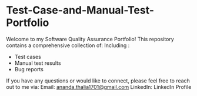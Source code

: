 # Test-Case-and-Manual-Test-Portfolio
Welcome to my Software Quality Assurance Portfolio! 
This repository contains a comprehensive collection of:
Including : 
- Test cases
- Manual test results
- Bug reports

If you have any questions or would like to connect, please feel free to reach out to me via:
Email: ananda.thalia1701@gmail.com
LinkedIn: LinkedIn Profile
